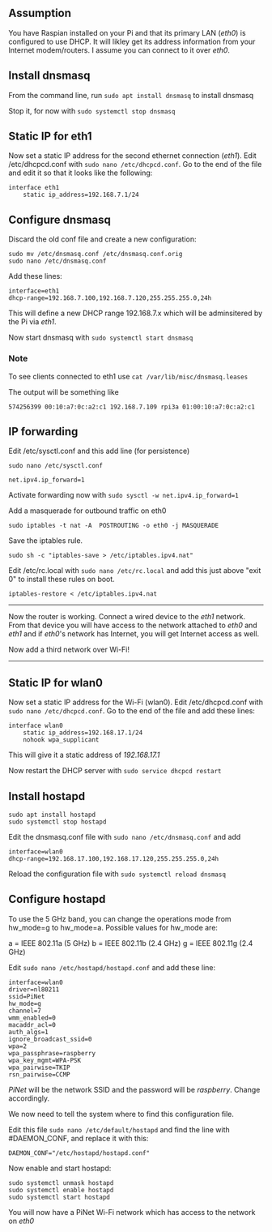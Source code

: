 ## Assumption
You have Raspian installed on your Pi and that its primary LAN (_eth0_) is configured to use DHCP. It will likley get its address information from your Internet modem/routers. I assume you can connect to it over _eth0_.

## Install dnsmasq
From the command line, run `sudo apt install dnsmasq` to install dnsmasq

Stop it, for now with `sudo systemctl stop dnsmasq`

## Static IP for eth1
Now set a static IP address for the second ethernet connection (_eth1_). Edit /etc/dhcpcd.conf with `sudo nano /etc/dhcpcd.conf`. Go to the end of the file and edit it so that it looks like the following:
```
interface eth1
    static ip_address=192.168.7.1/24
```

## Configure dnsmasq
Discard the old conf file and create a new configuration:
```
sudo mv /etc/dnsmasq.conf /etc/dnsmasq.conf.orig
sudo nano /etc/dnsmasq.conf
```
Add these lines:
```
interface=eth1
dhcp-range=192.168.7.100,192.168.7.120,255.255.255.0,24h
```
This will define a new DHCP range 192.168.7.x which will be adminsitered by the Pi via _eth1_.

Now start dnsmasq with `sudo systemctl start dnsmasq`

### Note
To see clients connected to eth1 use `cat /var/lib/misc/dnsmasq.leases`

The output will be something like
```
574256399 00:10:a7:0c:a2:c1 192.168.7.109 rpi3a 01:00:10:a7:0c:a2:c1
```

## IP forwarding
Edit /etc/sysctl.conf and this add line (for persistence)

`sudo nano /etc/sysctl.conf`
```
net.ipv4.ip_forward=1
```
Activate forwarding now with `sudo sysctl -w net.ipv4.ip_forward=1`

Add a masquerade for outbound traffic on eth0

```
sudo iptables -t nat -A  POSTROUTING -o eth0 -j MASQUERADE
```

Save the iptables rule.

```
sudo sh -c "iptables-save > /etc/iptables.ipv4.nat"
```
Edit /etc/rc.local with `sudo nano /etc/rc.local` and add this just above "exit 0" to install these rules on boot.

```
iptables-restore < /etc/iptables.ipv4.nat
```

---
Now the router is working. Connect a wired device to the _eth1_ network. From that device you will have access to the network attached to _eth0_ and _eth1_ and if _eth0_'s network has Internet, you will get Internet access as well.

Now add a third network over Wi-Fi!

----------------
## Static IP for wlan0
Now set a static IP address for the Wi-Fi (wlan0). Edit /etc/dhcpcd.conf with `sudo nano /etc/dhcpcd.conf`. Go to the end of the file and add these lines:
```
interface wlan0
    static ip_address=192.168.17.1/24
    nohook wpa_supplicant
```

This will give it a static address of _192.168.17.1_

Now restart the DHCP server with `sudo service dhcpcd restart`

## Install hostapd
```
sudo apt install hostapd
sudo systemctl stop hostapd
```

Edit the dnsmasq.conf file with `sudo nano /etc/dnsmasq.conf` and add

```
interface=wlan0
dhcp-range=192.168.17.100,192.168.17.120,255.255.255.0,24h
```

Reload the configuration file with `sudo systemctl reload dnsmasq`

## Configure hostapd
To use the 5 GHz band, you can change the operations mode from hw_mode=g to hw_mode=a. Possible values for hw_mode are:

a = IEEE 802.11a (5 GHz)
b = IEEE 802.11b (2.4 GHz)
g = IEEE 802.11g (2.4 GHz)

Edit `sudo nano /etc/hostapd/hostapd.conf` and add these line:
```
interface=wlan0
driver=nl80211
ssid=PiNet
hw_mode=g
channel=7
wmm_enabled=0
macaddr_acl=0
auth_algs=1
ignore_broadcast_ssid=0
wpa=2
wpa_passphrase=raspberry
wpa_key_mgmt=WPA-PSK
wpa_pairwise=TKIP
rsn_pairwise=CCMP
```

_PiNet_ will be the network SSID and the password will be _raspberry_. Change accordingly.

We now need to tell the system where to find this configuration file.

Edit this file `sudo nano /etc/default/hostapd` and find the line with #DAEMON_CONF, and replace it with this:

```
DAEMON_CONF="/etc/hostapd/hostapd.conf"
```
Now enable and start hostapd:
```
sudo systemctl unmask hostapd
sudo systemctl enable hostapd
sudo systemctl start hostapd
```

You will now have a PiNet Wi-Fi network which has access to the network on _eth0_
